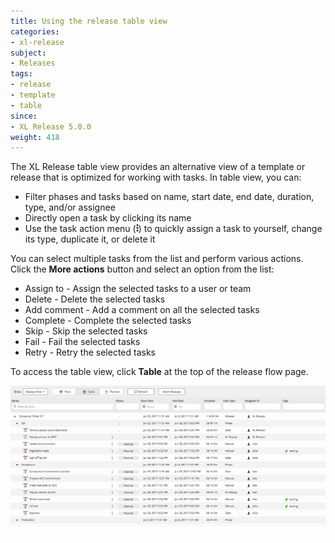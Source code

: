 ```yaml
---
title: Using the release table view
categories:
- xl-release
subject:
- Releases
tags:
- release
- template
- table
since:
- XL Release 5.0.0
weight: 418
---
```


The XL Release table view provides an alternative view of a template or release that is optimized for working with tasks. In table view, you can:

* Filter phases and tasks based on name, start date, end date, duration, type, and/or assignee
* Directly open a task by clicking its name
* Use the task action menu (![Task action menu](/images/menu_three_dots.png)) to quickly assign a task to yourself, change its type, duplicate it, or delete it

You can select multiple tasks from the list and perform various actions. Click the **More actions** button and select an option from the list:
* Assign to - Assign the selected tasks to a user or team
* Delete - Delete the selected tasks
* Add comment - Add a comment on all the selected tasks
* Complete - Complete the selected tasks
* Skip - Skip the selected tasks
* Fail - Fail the selected tasks
* Retry - Retry the selected tasks

To access the table view, click **Table** at the top of the release flow page.

![XL Release table view](../images/release-table-view.png)
